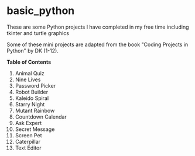 # basic_python
These are some Python projects I have completed in my free time including tkinter and turtle graphics

Some of these mini projects are adapted from the book "Coding Projects in Python" by DK (1-12).

**Table of Contents**
1. Animal Quiz
2. Nine Lives
3. Password Picker
4. Robot Builder
5. Kaleido Spiral
6. Starry Night
7. Mutant Rainbow
8. Countdown Calendar
9. Ask Expert
10. Secret Message
11. Screen Pet
12. Caterpillar
13. Text Editor
